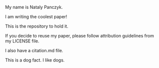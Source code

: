 My name is Nataly Panczyk.

I am writing the coolest paper!

This is the repository to hold it.

If you decide to reuse my paper, please follow attribution guidelines from my LICENSE file.

I also have a citation.md file.

This is a dog fact. I like dogs. 
